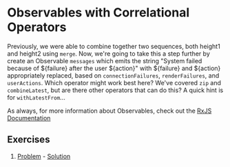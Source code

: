 # Observables with Correlational Operators

Previously, we were able to combine together two sequences, both height1 and height2 using `merge`.  Now, we're going to take this a step further by create an Observable `messages` which emits the string "System failed because of ${failure} after the user ${action}" with ${failure} and ${action} appropriately replaced, based on `connectionFailures`, `renderFailures`, and `userActions`.  Which operator might work best here?  We've covered `zip` and `combineLatest`, but are there other operators that can do this? A quick hint is for `withLatestFrom`...

As always, for more information about Observables, check out the [RxJS Documentation](https://github.com/Reactive-Extensions/RxJS/tree/master/doc/readme.md)

## Exercises

1. [Problem](problem1.js) - [Solution](solution1.js)
